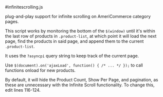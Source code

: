 #infinitescrolling.js

plug-and-play support for infinite scrolling on AmeriCommerce category pages.

This script works by monitoring the bottom of the `$(window)` until it's within the last row of products in `.product-list`, at which point it will load the next page, find the products in said page, and append them to the current `.product-list`.

It uses the `?asyncpi` query string to keep track of the current page.

Use `$(document).on('ajaxLoad', function() { /* ... */ });` to call functions onload for new products.

By default, it will hide the Product Count, Show Per Page, and pagination, as these are unnecessary with the Infinite Scroll functionality. To change this, edit lines 116-124.